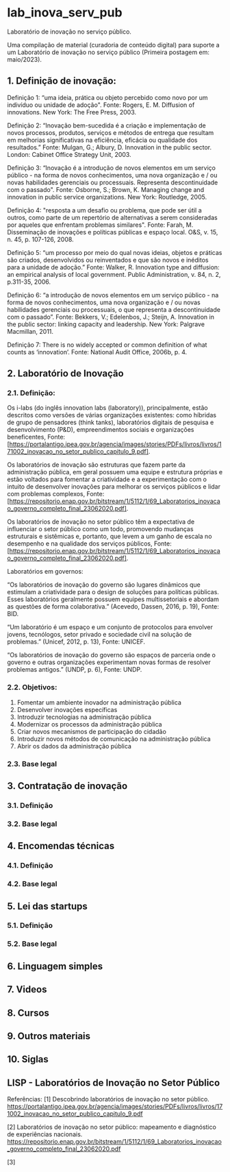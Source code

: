 # lab_inova_serv_pub
Laboratório de inovação no serviço público.

Uma compilação de material (curadoria de conteúdo digital) para suporte a um Laboratório de inovação no serviço público
(Primeira postagem em: maio/2023).



## 1. Definição de inovação:

Definição 1: “uma ideia, prática ou objeto percebido como novo por um indivíduo ou unidade de adoção".
Fonte: Rogers, E. M. Diffusion of innovations. New York: The Free Press, 2003.

Definição 2: “Inovação bem-sucedida é a criação e implementação de novos processos, produtos, serviços e métodos de entrega que resultam em melhorias significativas na eficiência, eficácia ou qualidade dos resultados.”
Fonte: Mulgan, G.; Albury, D. Innovation in the public sector. London: Cabinet Office Strategy Unit, 2003.

Definição 3: “Inovação é a introdução de novos elementos em um serviço público - na forma de novos conhecimentos, uma nova organização e / ou novas habilidades gerenciais ou processuais. Representa descontinuidade com o passado".
Fonte: Osborne, S.; Brown, K. Managing change and innovation in public service organizations. New York: Routledge, 2005.

Definição 4: "resposta a um desafio ou problema, que pode ser útil a outros, como parte de um repertório de alternativas a serem consideradas por aqueles que enfrentam problemas similares".
Fonte: Farah, M. Disseminação de inovações e políticas públicas e espaço local. O&S, v. 15, n. 45, p. 107-126, 2008.

Definição 5: “um processo por meio do qual novas ideias, objetos e práticas são criados, desenvolvidos ou reinventados e que são novos e inéditos para a unidade de adoção.”
Fonte: Walker, R. Innovation type and diffusion: an empirical analysis of local government. Public Administration, v. 84, n. 2, p.311-35, 2006.

Definição 6: “a introdução de novos elementos em um serviço público - na forma de novos conhecimentos, uma nova organização e / ou novas habilidades gerenciais ou processuais, o que representa a descontinuidade com o passado”.
Fonte: Bekkers, V.; Edelenbos, J.; Steijn, A. Innovation in the public sector: linking capacity and leadership. New York: Palgrave Macmillan, 2011.

Definição 7: There is no widely accepted or common definition of what counts as ‘innovation’.
Fonte: National Audit Office, 2006b, p. 4.



## 2. Laboratório de Inovação

### 2.1. Definição:

Os i-labs (do inglês innovation labs (laboratory)), principalmente, estão descritos como versões de várias organizações existentes: como híbridas de grupo de pensadores (think tanks), laboratórios digitais de pesquisa e desenvolvimento (P&D), empreendimentos sociais e organizações beneficentes, Fonte: [https://portalantigo.ipea.gov.br/agencia/images/stories/PDFs/livros/livros/171002_inovacao_no_setor_publico_capitulo_9.pdf].

Os laboratórios de inovação são estruturas que fazem parte da administração pública, em geral possuem uma equipe e estrutura próprias e estão voltados para fomentar a criatividade e a experimentação com o intuito de desenvolver inovações para melhorar os serviços públicos e lidar com problemas complexos, Fonte: [https://repositorio.enap.gov.br/bitstream/1/5112/1/69_Laboratorios_inovacao_governo_completo_final_23062020.pdf].

Os laboratórios de inovação no setor público têm a expectativa de influenciar o setor público como um todo, promovendo mudanças estruturais e sistêmicas e, portanto, que levem a um ganho de escala no desempenho e na qualidade dos serviços públicos, Fonte: [https://repositorio.enap.gov.br/bitstream/1/5112/1/69_Laboratorios_inovacao_governo_completo_final_23062020.pdf].

Laboratórios em governos:

“Os laboratórios de inovação do governo são lugares dinâmicos que estimulam a criatividade para o design de soluções para políticas públicas. Esses laboratórios geralmente possuem equipes multissetoriais e abordam as questões de forma colaborativa.” (Acevedo, Dassen, 2016, p. 19), Fonte: BID.

“Um laboratório é um espaço e um conjunto de protocolos para envolver jovens, tecnólogos, setor privado e sociedade civil na solução de problemas.” (Unicef, 2012, p. 13), Fonte: UNICEF.

“Os laboratórios de inovação do governo são espaços de parceria onde o governo e outras organizações experimentam novas formas de resolver problemas antigos.” (UNDP, p. 6), Fonte: UNDP.

### 2.2. Objetivos:

1. Fomentar um ambiente inovador na administração pública <br>
2. Desenvolver inovações específicas <br>
3. Introduzir tecnologias na administração pública <br>
4. Modernizar os processos da administração pública <br>
5. Criar novos mecanismos de participação do cidadão <br>
6. Introduzir novos métodos de comunicação na administração pública
7. Abrir os dados da administração pública

### 2.3. Base legal

## 3. Contratação de inovação

### 3.1. Definição

### 3.2. Base legal 

## 4. Encomendas técnicas

### 4.1. Definição

### 4.2. Base legal

## 5. Lei das startups

### 5.1. Definição

### 5.2. Base legal

## 6. Linguagem simples

## 7. Videos

## 8. Cursos

## 9. Outros materiais

## 10. Siglas

## LISP - Laboratórios de Inovação no Setor Público



Referências:
[1] Descobrindo laboratórios de inovação no setor público. https://portalantigo.ipea.gov.br/agencia/images/stories/PDFs/livros/livros/171002_inovacao_no_setor_publico_capitulo_9.pdf

[2] Laboratórios de inovação no setor público: mapeamento e diagnóstico de experiências nacionais. https://repositorio.enap.gov.br/bitstream/1/5112/1/69_Laboratorios_inovacao_governo_completo_final_23062020.pdf

[3] 